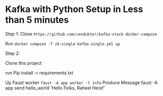 # Kafka with Python Setup in Less than 5 minutes

Step 1:
Clone `https://github.com/conduktor/kafka-stack-docker-compose`

Run `docker compose -f zk-single-kafka-single.yml up`

Step 2: 

Clone this project 

run Pip install -r requirements.txt

Up Faust worker `faust -A app worker -l info`
Produce Message faust -A app send hello_world 'Hello Folks, Raheel Here!'
